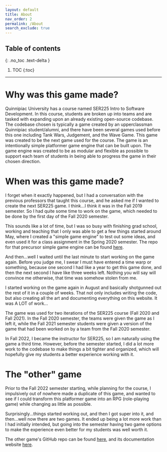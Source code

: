 ```yaml
---
layout: default
title: About
nav_order: 2
permalink: /About
search_exclude: true
---
```


## Table of contents
{: .no_toc .text-delta }

1. TOC
{:toc}

---

# Why was this game made?

Quinnipiac University has a course named SER225 Intro to Software Development.
In this course, students are broken up into teams and are tasked with expanding upon an already existing open-source codebase.
The codebase chosen is typically a game created by an upperclassman Quinnipiac student/alumni, and there have been several games used before this one including Tank Wars, Judgement, and the Wave Game.
This game was created to be the next game used for the course. The game is an intentionally simple platformer game engine that can be built upon.
The game engine was created to be as modular and flexible as possible to support each team of students in being able to progress the game in their chosen direction.

# When was this game made?

I forget when it exactly happened, but I had a conversation with the previous professors that taught this course, and
he asked me if I wanted to create the next SER225 game. I think...I think it was in the Fall 2019 semester.
So I had quite some time to work on the game, which needed to be done by the first day of the Fall 2020 semester. 

This sounds like a lot of time, but I was so busy with finishing grad school, working and teaching that
I only was able to get a few things started around May, where I created a "simple game engine" to test out some ideas, and even used it
for a class assignment in the Spring 2020 semester. The repo for that precursor simple game engine can be found [here](https://github.com/a-r-t/Simple-2D-Game-Engine). 

And then...well I waited until the last minute to start working on the game again.
Before you judge me, I swear I must have entered a time warp or something, because one second I had like a year to get this game done,
and then the next second I have like three weeks left. Nothing you will say will convince me otherwise,
that time was somehow stolen from me.

I started working on the game again in August and basically shotgunned out the rest of it in a couple of weeks.
That not only includes writing the code, but also creating all the art and documenting everything on this website.
It was A LOT of work...

The game was used for two iterations of the SER225 course (Fall 2020 and Fall 2021).
In the Fall 2020 semester, the teams were given the game as I left it, while the Fall 2021 semester students
were given a version of the game that had been worked on by a team from the Fall 2020 semester.

In Fall 2022, I became the instructor for SER225, so I am naturally using the game a third time. However,
before the semester started, I did a lot more work to the codebase to make things a bit tighter and organized,
which will hopefully give my students a better experience working with it.

# The "other" game

Prior to the Fall 2022 semester starting, while planning for the course, I impulsively out of nowhere
made a duplicate of this game, and wanted to see if I could transform this platformer game into an RPG (role-playing game)
while changing as little as possible. 

Surprisingly...things started working out, and then I got super into it, and
then...well now there are two games. It ended up being a lot more work than I had initially intended,
but going into the semester having two game options to make the experience even better for my students was well worth it.

The other game's GitHub repo can be found [here](https://github.com/a-r-t/SER-225-Game-RPG), and its documentation website [here](https://a-r-t.github.io/SER-225-Game-RPG/).
